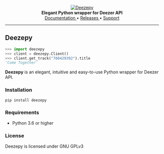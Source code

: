 <p align="center">
    <a href="https://github.com/cyanbook/deezepy">
        <img src="https://i.imgur.com/TQz2qbu.jpg" alt="Deezepy">
    </a>
    <br>
    <b>Elegant Python wrapper for Deezer API</b>
    <br>
    <a href="">
        Documentation
    </a>
    •
    <a href="">
        Releases
    </a>
    •
    <a href="">
        Support
    </a>
</p>

---

## Deezepy
``` python
>>> import deezepy
>>> client = deezepy.Client()
>>> client.get_track("760429392").title
'Come Together'
```
**Deezepy** is an elegant, intuitive and easy-to-use Python wrapper for Deezer API.

### Installation

```pip install deezepy```

### Requirements
- Python 3.6 or higher

### License
Deezepy is licensed under GNU GPLv3